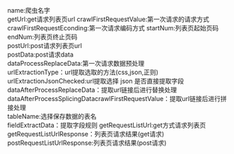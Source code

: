 name:爬虫名字  
getUrl:get请求列表页url 
crawlFirstRequestValue:第一次请求的请求方式 
crawlFirstRequestEconding:第一次请求编码方式
startNum:列表页起始页码  
endNum:列表页终止页码  
postUrl:post请求列表页url  
postData:post请求data  
dataProcessReplaceData:第一次请求数据预处理  
urlExtractionType：url提取选取的方法(css,json,正则)  
urlExtractionJsonChecked:url提取选择 json 是否直接提取字段
dataAfterProcessReplaceData：提取url链接后进行替换处理
dataAfterProcessSplicingDatacrawlFirstRequestValue：提取url链接后进行拼接处理  
tableName:选择保存数据的表名  
fieldExtractData：提取字段规则
getRequestListUrl:get方式请求列表页  
getRequestListUrlResponse：列表页请求结果(get请求)  
postRequestListUrlResponse:列表页请求结果(post请求)
